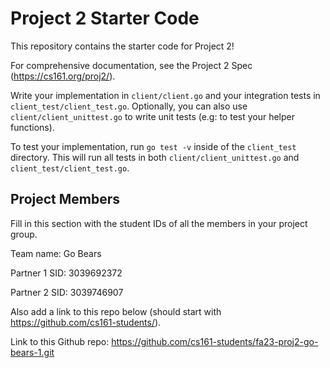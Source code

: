# Project 2 Starter Code

This repository contains the starter code for Project 2!

For comprehensive documentation, see the Project 2 Spec (https://cs161.org/proj2/).

Write your implementation in `client/client.go` and your integration tests in `client_test/client_test.go`. Optionally, you can also use `client/client_unittest.go` to write unit tests (e.g: to test your helper functions).

To test your implementation, run `go test -v` inside of the `client_test` directory. This will run all tests in both `client/client_unittest.go` and `client_test/client_test.go`.

## Project Members

Fill in this section with the student IDs of all the members in your project group.

Team name: Go Bears

Partner 1 SID: 3039692372

Partner 2 SID: 3039746907

Also add a link to this repo below (should start with https://github.com/cs161-students/).

Link to this Github repo: https://github.com/cs161-students/fa23-proj2-go-bears-1.git
